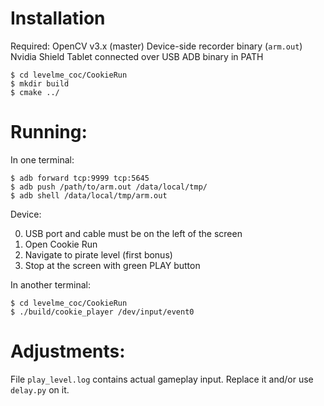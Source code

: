 Installation
============

Required: OpenCV v3.x (master)
Device-side recorder binary (`arm.out`)
Nvidia Shield Tablet connected over USB
ADB binary in PATH

```
$ cd levelme_coc/CookieRun
$ mkdir build
$ cmake ../
```

Running:
========

In one terminal:

```
$ adb forward tcp:9999 tcp:5645
$ adb push /path/to/arm.out /data/local/tmp/
$ adb shell /data/local/tmp/arm.out
```

Device:

0. USB port and cable must be on the left of the screen
1. Open Cookie Run
2. Navigate to pirate level (first bonus)
3. Stop at the screen with green PLAY button

In another terminal:

```
$ cd levelme_coc/CookieRun
$ ./build/cookie_player /dev/input/event0
```

Adjustments:
============

File `play_level.log` contains actual gameplay input. Replace it and/or use `delay.py` on it.
